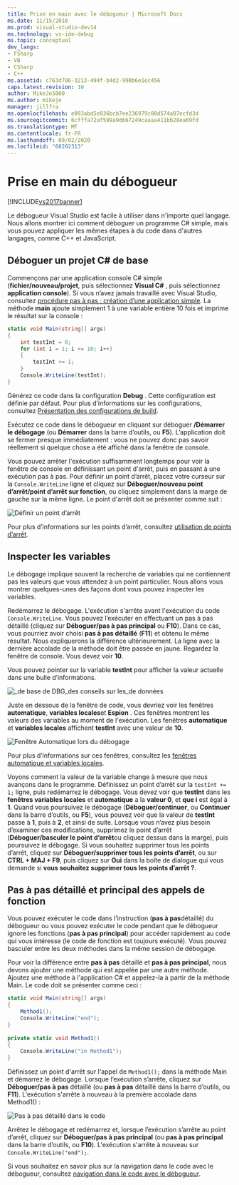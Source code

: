 ```yaml
---
title: Prise en main avec le débogueur | Microsoft Docs
ms.date: 11/15/2016
ms.prod: visual-studio-dev14
ms.technology: vs-ide-debug
ms.topic: conceptual
dev_langs:
- FSharp
- VB
- CSharp
- C++
ms.assetid: c763d706-3213-494f-b4d2-990b6e1ec456
caps.latest.revision: 10
author: MikeJo5000
ms.author: mikejo
manager: jillfra
ms.openlocfilehash: e093abd5e836bcb7ee236979c00d574a07ecfd3d
ms.sourcegitcommit: 6cfffa72af599a9d667249caaaa411bb28ea69fd
ms.translationtype: MT
ms.contentlocale: fr-FR
ms.lasthandoff: 09/02/2020
ms.locfileid: "68202313"
---
```

# <a name="getting-started-with-the-debugger"></a>Prise en main du débogueur
[!INCLUDE[vs2017banner](../includes/vs2017banner.md)]

Le débogueur Visual Studio est facile à utiliser dans n'importe quel langage. Nous allons montrer ici comment déboguer un programme C# simple, mais vous pouvez appliquer les mêmes étapes à du code dans d'autres langages, comme C++ et JavaScript.  
  
## <a name="debug-a-basic-c-project"></a><a name="BKMK_Start_debugging_a_VS_project"></a> Déboguer un projet C# de base  
 Commençons par une application console C# simple (**fichier/nouveau/projet**, puis sélectionnez **Visual C#** , puis sélectionnez **application console**). Si vous n’avez jamais travaillé avec Visual Studio, consultez [procédure pas à pas : création d’une application simple](../ide/walkthrough-create-a-simple-application-with-visual-csharp-or-visual-basic.md). La méthode **main** ajoute simplement 1 à une variable entière 10 fois et imprime le résultat sur la console :  
  
```csharp  
static void Main(string[] args)  
{  
    int testInt = 0;  
    for (int i = 1; i <= 10; i++)  
    {  
        testInt += 1;  
    }  
    Console.WriteLine(testInt);  
}  
```  
  
 Générez ce code dans la configuration **Debug** . Cette configuration est définie par défaut. Pour plus d’informations sur les configurations, consultez [Présentation des configurations de build](../ide/understanding-build-configurations.md).  
  
 Exécutez ce code dans le débogueur en cliquant sur déboguer **/Démarrer le débogage** (ou **Démarrer** dans la barre d’outils, ou **F5**). L’application doit se fermer presque immédiatement : vous ne pouvez donc pas savoir réellement si quelque chose a été affiché dans la fenêtre de console.  
  
 Vous pouvez arrêter l'exécution suffisamment longtemps pour voir la fenêtre de console en définissant un point d'arrêt, puis en passant à une exécution pas à pas. Pour définir un point d’arrêt, placez votre curseur sur la `Console.WriteLine` ligne et cliquez sur **Déboguer/nouveau point d’arrêt/point d’arrêt sur fonction**, ou cliquez simplement dans la marge de gauche sur la même ligne. Le point d'arrêt doit se présenter comme suit :  
  
 ![Définir un point d’arrêt](../debugger/media/getstartedbreakpoint.png "GetStartedBreakpoint")  
  
 Pour plus d’informations sur les points d’arrêt, consultez [utilisation de points d’arrêt](../debugger/using-breakpoints.md).  
  
## <a name="inspect-variables"></a><a name="BKMK_Inspect_Variables"></a> Inspecter les variables  
 Le débogage implique souvent la recherche de variables qui ne contiennent pas les valeurs que vous attendez à un point particulier. Nous allons vous montrer quelques-unes des façons dont vous pouvez inspecter les variables.  
  
 Redémarrez le débogage. L'exécution s'arrête avant l'exécution du code `Console.WriteLine`. Vous pouvez l’exécuter en effectuant un pas à pas détaillé (cliquez sur **Déboguer/pas à pas principal** ou **F10**). Dans ce cas, vous pourriez avoir choisi **pas à pas détaillé** (**F11**) et obtenu le même résultat. Nous expliquerons la différence ultérieurement. La ligne avec la dernière accolade de la méthode doit être passée en jaune. Regardez la fenêtre de console. Vous devez voir **10**.  
  
 Vous pouvez pointer sur la variable **testInt** pour afficher la valeur actuelle dans une bulle d’informations.  
  
 ![&#95;de base de DBG&#95;des conseils sur les&#95;de données](../debugger/media/dbg-basics-data-tips.png "DBG_Basics_Data_Tips")  
  
 Juste en dessous de la fenêtre de code, vous devriez voir les fenêtres **automatique**, **variables locales**et **Espion** . Ces fenêtres montrent les valeurs des variables au moment de l'exécution. Les fenêtres **automatique** et **variables locales** affichent **testInt** avec une valeur de **10**.  
  
 ![Fenêtre Automatique lors du débogage](../debugger/media/getstartedwindows.png "GetStartedWindows")  
  
 Pour plus d’informations sur ces fenêtres, consultez les [fenêtres automatique et variables locales](../debugger/autos-and-locals-windows.md).  
  
 Voyons comment la valeur de la variable change à mesure que nous avançons dans le programme. Définissez un point d’arrêt sur la `testInt += 1;` ligne, puis redémarrez le débogage. Vous devez voir que **testInt** dans les **fenêtres variables locales** et **automatique** a la **valeur 0**, et **que i** est égal à **1**. Quand vous poursuivez le débogage (**Déboguer/continuer**, ou **Continuer** dans la barre d’outils, ou **F5**), vous pouvez voir que la valeur de **testInt** passe à **1**, puis à **2**, et ainsi de suite. Lorsque vous n’avez plus besoin d’examiner ces modifications, supprimez le point d’arrêt (**Déboguer/basculer le point d’arrêt**ou cliquez dessus dans la marge), puis poursuivez le débogage. Si vous souhaitez supprimer tous les points d’arrêt, cliquez sur **Déboguer/supprimer tous les points d’arrêt**, ou sur **CTRL + MAJ + F9**, puis cliquez sur **Oui** dans la boîte de dialogue qui vous demande si **vous souhaitez supprimer tous les points d’arrêt ?**.  
  
## <a name="stepping-into-and-over-function-calls"></a>Pas à pas détaillé et principal des appels de fonction  
 Vous pouvez exécuter le code dans l’instruction (**pas à pas**détaillé) du débogueur ou vous pouvez exécuter le code pendant que le débogueur ignore les fonctions (**pas à pas principal**) pour accéder rapidement au code qui vous intéresse (le code de fonction est toujours exécuté). Vous pouvez basculer entre les deux méthodes dans la même session de débogage.  
  
 Pour voir la différence entre **pas à pas** détaillé et **pas à pas principal**, nous devons ajouter une méthode qui est appelée par une autre méthode. Ajoutez une méthode à l'application C# et appelez-la à partir de la méthode Main. Le code doit se présenter comme ceci :  
  
```csharp  
static void Main(string[] args)  
{  
    Method1();  
    Console.WriteLine("end");  
}  
  
private static void Method1()  
{  
    Console.WriteLine("in Method1");  
}  
```  
  
 Définissez un point d'arrêt sur l'appel de `Method1();` dans la méthode Main et démarrez le débogage. Lorsque l’exécution s’arrête, cliquez sur **Déboguer/pas à pas** détaillé (ou **pas à pas** détaillé dans la barre d’outils, ou **F11**). L'exécution s'arrête à nouveau à la première accolade dans Method1() :  
  
 ![Pas à pas détaillé dans le code](../debugger/media/getstartedstepinto.png "GetStartedStepInto")  
  
 Arrêtez le débogage et redémarrez et, lorsque l’exécution s’arrête au point d’arrêt, cliquez sur **Déboguer/pas à pas principal** (ou **pas à pas principal** dans la barre d’outils, ou **F10**). L'exécution s'arrête à nouveau sur `Console.WriteLine("end");`.  
  
 Si vous souhaitez en savoir plus sur la navigation dans le code avec le débogueur, consultez [navigation dans le code avec le débogueur](../debugger/navigating-through-code-with-the-debugger.md).

